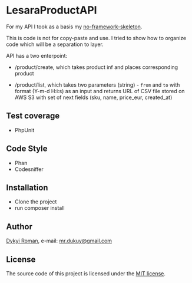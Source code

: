 # LesaraProductAPI

For my API I took as a basis my [no-framework-skeleton](https://github.com/dykyi-roman/no-framework-skeleton).

This is code is not for copy-paste and use. I tried to show how to organize code which will be a separation to layer.

API has a two enterpoint:

- /product/create, which takes product inf and places corresponding product

- /product/list, which takes two parameters (string) - `from` and `to` with format (Y-m-d H:i:s) as an input and returns URL of CSV file stored on AWS S3 with set of next fields (sku, name, price_eur, created_at)

## Test coverage
 * PhpUnit
 
## Code Style 
 * Phan
 * Codesniffer

## Installation
 + Clone the project
 + run composer install

## Author
[Dykyi Roman](https://www.linkedin.com/in/roman-dykyi-43428543/), e-mail: [mr.dukuy@gmail.com](mailto:mr.dukuy@gmail.com)

## License
The source code of this project is licensed under the [MIT license](https://opensource.org/licenses/mit-license.php).
